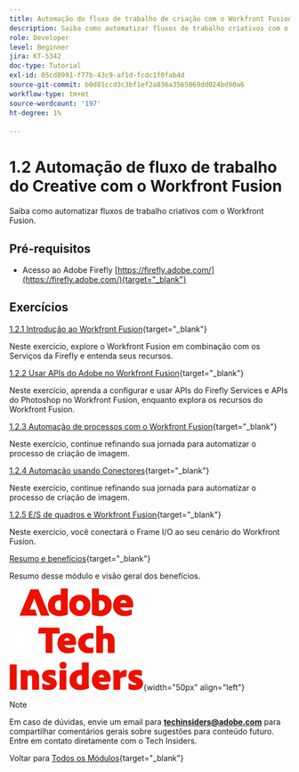 ```yaml
---
title: Automação do fluxo de trabalho de criação com o Workfront Fusion
description: Saiba como automatizar fluxos de trabalho criativos com o Workfront Fusion
role: Developer
level: Beginner
jira: KT-5342
doc-type: Tutorial
exl-id: 05cd8991-f77b-43c9-af1d-fcdc1f0fab4d
source-git-commit: b0d81ccd3c3bf1ef2a836a3565069dd024bd90a6
workflow-type: tm+mt
source-wordcount: '197'
ht-degree: 1%

---
```


# 1.2 Automação de fluxo de trabalho do Creative com o Workfront Fusion

Saiba como automatizar fluxos de trabalho criativos com o Workfront Fusion.

## Pré-requisitos

- Acesso ao Adobe Firefly [https://firefly.adobe.com/](https://firefly.adobe.com/){target="_blank"}

## Exercícios

[1.2.1 Introdução ao Workfront Fusion](./ex1.md){target="_blank"}

Neste exercício, explore o Workfront Fusion em combinação com os Serviços da Firefly e entenda seus recursos.

[1.2.2 Usar APIs do Adobe no Workfront Fusion](./ex2.md){target="_blank"}

Neste exercício, aprenda a configurar e usar APIs do Firefly Services e APIs do Photoshop no Workfront Fusion, enquanto explora os recursos do Workfront Fusion.

[1.2.3 Automação de processos com o Workfront Fusion](./ex3.md){target="_blank"}

Neste exercício, continue refinando sua jornada para automatizar o processo de criação de imagem.

[1.2.4 Automação usando Conectores](./ex4.md){target="_blank"}

Neste exercício, continue refinando sua jornada para automatizar o processo de criação de imagem.

[1.2.5 E/S de quadros e Workfront Fusion](./ex5.md){target="_blank"}

Neste exercício, você conectará o Frame I/O ao seu cenário do Workfront Fusion.

[Resumo e benefícios](./summary.md){target="_blank"}

Resumo desse módulo e visão geral dos benefícios.

![Informantes técnicos](./../../../assets/images/techinsiders.png){width="50px" align="left"}

>[!NOTE]
>
>Em caso de dúvidas, envie um email para **techinsiders@adobe.com** para compartilhar comentários gerais sobre sugestões para conteúdo futuro. Entre em contato diretamente com o Tech Insiders.

Voltar para [Todos os Módulos](../../../overview.md){target="_blank"}
